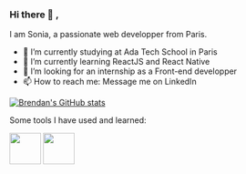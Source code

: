 ### Hi there 👋 ,

I am Sonia, a passionate web developper from Paris.

- 🔭 I’m currently studying at Ada Tech School in Paris
- 🌱 I’m currently learning ReactJS and React Native
- 🤔 I’m looking for an internship as a Front-end developper 
- 📫 How to reach me: Message me on LinkedIn

[![Brendan's GitHub stats](https://github-readme-stats.vercel.app/api?username=chellabisonia)](https://github.com/bltomlin/github-readme-stats)


Some tools I have used and learned:


<img width="55px" src="https://cdn.jsdelivr.net/gh/devicons/devicon/icons/html5/html5-plain-wordmark.svg" />

<img width="55px" src="https://cdn.jsdelivr.net/gh/devicons/devicon/icons/css3/css3-original-wordmark.svg" />
          
          
